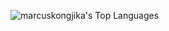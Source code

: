 ![marcuskongjika's Top Languages](https://github-readme-stats.vercel.app/api/top-langs/?username=marcuskongjika&theme=vue-dark&show_icons=true&hide_border=true&layout=compact)
